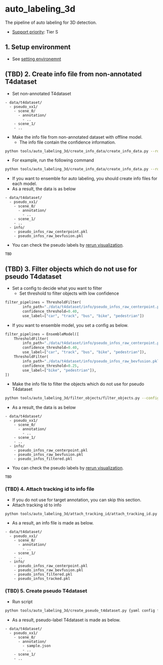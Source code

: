 # auto_labeling_3d

The pipeline of auto labeling for 3D detection.

- [Support priority](https://github.com/tier4/autoware-ml/blob/main/docs/design/autoware_ml_design.md#support-priority): Tier S

## 1. Setup environment

- See [setting environemnt](/tools/setting_environment/)

## (TBD) 2. Create info file from non-annotated T4dataset

- Set non-annotated T4dataset

```
- data/t4dataset/
  - pseudo_xx1/
    - scene_0/
      - annotation/
        - ..
    - scene_1/
    - ..
```

- Make the info file from non-annotated dataset with offline model.
  - The info file contain the confidence information.

```sh
python tools/auto_labeling_3d/create_info_data/create_info_data.py --root-path {path to directory of non-annotated T4dataset} --out-dir {path to output} --config {model config file to use auto labeling} --ckpt {checkpoint file}
```

- For example, run the following command

```sh
python tools/auto_labeling_3d/create_info_data/create_info_data.py --root-path ./data/t4dataset/pseudo_xx1 --out-dir ./data/info --config projects/BEVFusion/configs/t4dataset/bevfusion_lidar_voxel_second_secfpn_1xb1_t4offline.py --ckpt ./work_dirs/bevfusion_offline/epoch_20.pth
```

- If you want to ensemble for auto labeling, you should create info files for each model.
- As a result, the data is as below

```
- data/t4dataset/
  - pseudo_xx1/
    - scene_0/
      - annotation/
        - ..
    - scene_1/
    - ..
  - info/
    - pseudo_infos_raw_centerpoint.pkl
    - pseudo_infos_raw_bevfusion.pkl
```

- You can check the pseudo labels by [rerun visualization](/tools/rerun_visualization/).

```
TBD
```

## (TBD) 3. Filter objects which do not use for pseudo T4dataset

- Set a config to decide what you want to filter
  - Set threshold to filter objects with low confidence

```py
filter_pipelines = ThresholdFilter(
        info_path="./data/t4dataset/info/pseudo_infos_raw_centerpoint.pkl",
        confidence_threshold=0.40,
        use_label=["car", "track", "bus", "bike", "pedestrian"])
```

- If you want to ensemble model, you set a config as below.

```py
filter_pipelines = EnsembleModel([
    ThresholdFilter(
        info_path="./data/t4dataset/info/pseudo_infos_raw_centerpoint.pkl",
        confidence_threshold=0.40,
        use_label=["car", "track", "bus", "bike", "pedestrian"]),
    ThresholdFilter(
        info_path="./data/t4dataset/info/pseudo_infos_raw_bevfusion.pkl",
        confidence_threshold=0.25,
        use_label=["bike", "pedestrian"]),
])
```

- Make the info file to filter the objects which do not use for pseudo T4dataset

```sh
python tools/auto_labeling_3d/filter_objects/filter_objects.py --config {config_file}
```

- As a result, the data is as below

```
- data/t4dataset/
  - pseudo_xx1/
    - scene_0/
      - annotation/
        - ..
    - scene_1/
    - ..
  - info/
    - pseudo_infos_raw_centerpoint.pkl
    - pseudo_infos_raw_bevfusion.pkl
    - pseudo_infos_filtered.pkl
```

- You can check the pseudo labels by [rerun visualization](/tools/rerun_visualization/).

```
TBD
```

### (TBD) 4. Attach tracking id to info file

- If you do not use for target annotation, you can skip this section.
- Attach tracking id to info

```sh
python tools/auto_labeling_3d/attach_tracking_id/attach_tracking_id.py --input {info file} --output {info_file}
```

- As a result, an info file is made as below.

```
- data/t4dataset/
  - pseudo_xx1/
    - scene_0/
      - annotation/
        - ..
    - scene_1/
    - ..
  - info/
    - pseudo_infos_raw_centerpoint.pkl
    - pseudo_infos_raw_bevfusion.pkl
    - pseudo_infos_filtered.pkl
    - pseudo_infos_tracked.pkl
```

### (TBD) 5. Create pseudo T4dataset

- Run script

```sh
python tools/auto_labeling_3d/create_pseudo_t4dataset.py {yaml config file about T4dataset data} --root-path {path to directory of non-annotated T4dataset} --input {path to pkl file}
```

- As a result, pseudo-label T4dataset is made as below.

```
- data/t4dataset/
  - pseudo_xx1/
    - scene_0/
      - annotation/
        - sample.json
        - ..
    - scene_1/
    - ..
```
